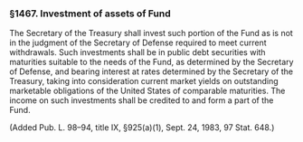 ### §1467. Investment of assets of Fund ###

The Secretary of the Treasury shall invest such portion of the Fund as is not in the judgment of the Secretary of Defense required to meet current withdrawals. Such investments shall be in public debt securities with maturities suitable to the needs of the Fund, as determined by the Secretary of Defense, and bearing interest at rates determined by the Secretary of the Treasury, taking into consideration current market yields on outstanding marketable obligations of the United States of comparable maturities. The income on such investments shall be credited to and form a part of the Fund.

(Added Pub. L. 98–94, title IX, §925(a)(1), Sept. 24, 1983, 97 Stat. 648.)